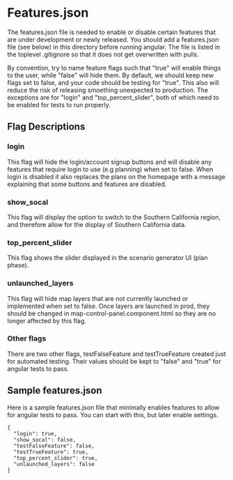 # Features.json
The features.json file is needed to enable or disable certain features that are
under development or newly released.  You should add a features.json file (see
below) in this directory before running angular.  The file is listed in the
toplevel .gitignore so that it does not get overwritten with pulls.

By convention, try to name feature flags such that "true" will enable things to
the user, while "false" will hide them.  By default, we should keep new flags
set to false, and your code should be testing for "true".  This also will
reduce the risk of releasing smoething unexpected to production.
The exceptions are for "login" and "top_percent_slider", both of which need to
be enabled for tests to run properly.

## Flag Descriptions

### login
This flag will hide the login/account signup buttons and will disable any
features that require login to use (e.g planning) when set to false. When login
is disabled it also replaces the plans on the homepage with a message
explaining that some buttons and features are disabled.  

### show_socal
This flag will display the option to switch to the Southern California region,
and therefore allow for the display of Southern California data.

### top_percent_slider
This flag shows the slider displayed in the scenario generator UI (plan phase).

### unlaunched_layers
This flag will hide map layers that are not currently launched or implemented
when set to false. Once layers are launched in prod, they should be changed in
map-control-panel.component.html so they are no longer affected by this flag.

### Other flags
There are two other flags, testFalseFeature and testTrueFeature created just for
automated testing.  Their values should be kept to "false" and "true" for
angular tests to pass.

## Sample features.json
Here is a sample features.json file that minimally enables features to allow
for angular tests to pass.  You can start with this, but later enable settings.
```
{
  "login": true,
  "show_socal": false,
  "testFalseFeature": false,
  "testTrueFeature": true,
  "top_percent_slider": true,
  "unlaunched_layers": false
}
```